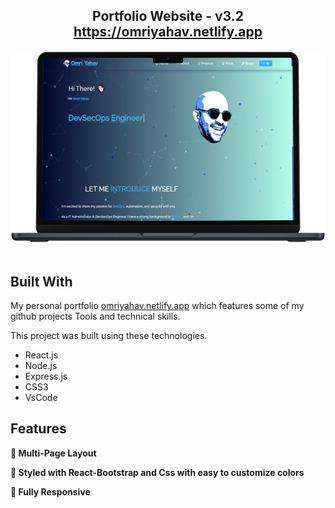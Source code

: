 <h2 align="center">
  Portfolio Website - v3.2<br/>
  <a href="https://omriyahav.netlify.app" target="_blank">https://omriyahav.netlify.app</a>
</h2>
<div align="center">
  <img alt="Demo" src="./Images/readme-img1.png" />
</div>

<br/>





## Built With

My personal portfolio <a href="https://omriyahav.netlify.app" target="_blank">omriyahav.netlify.app</a> which features some of my github projects Tools and technical skills.<br/>

This project was built using these technologies.
- React.js
- Node.js
- Express.js
- CSS3
- VsCode

## Features

**📖 Multi-Page Layout**

**🎨 Styled with React-Bootstrap and Css with easy to customize colors**

**📱 Fully Responsive**




